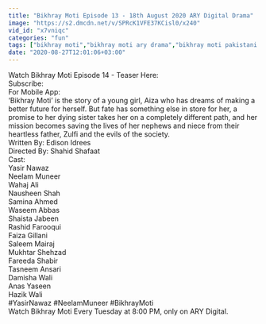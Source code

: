 ```yaml
---
title: "Bikhray Moti Episode 13 - 18th August 2020 ARY Digital Drama"
image: "https://s2.dmcdn.net/v/SPRcK1VFE37KCisl0/x240"
vid_id: "x7vniqc"
categories: "fun"
tags: ["bikhray moti","bikhray moti ary drama","bikhray moti pakistani drama"]
date: "2020-08-27T12:01:06+03:00"
---
```

Watch Bikhray Moti Episode 14 - Teaser Here:   <br>Subscribe:   <br>For Mobile App:   <br>‘Bikhray Moti’ is the story of a young girl, Aiza who has dreams of making a better future for herself. But fate has something else in store for her, a promise to her dying sister takes her on a completely different path, and her mission becomes saving the lives of her nephews and niece from their heartless father, Zulfi and the evils of the society.  <br>Written By: Edison Idrees  <br>Directed By: Shahid Shafaat  <br>Cast:  <br>Yasir Nawaz  <br>Neelam Muneer  <br>Wahaj Ali  <br>Nausheen Shah  <br>Samina Ahmed  <br>Waseem Abbas  <br>Shaista Jabeen  <br>Rashid Farooqui  <br>Faiza Gillani  <br>Saleem Mairaj  <br>Mukhtar Shehzad  <br>Fareeda Shabir  <br>Tasneem Ansari  <br>Damisha Wali  <br>Anas Yaseen  <br>Hazik Wali  <br>#YasirNawaz  #NeelamMuneer  #BikhrayMoti  <br>Watch Bikhray Moti Every Tuesday at 8:00 PM, only on ARY Digital.
